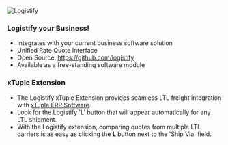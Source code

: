 ![Logistify](http://www.logistify.co/images/logistify_logo_500.png)

### Logistify your Business!
- Integrates with your current business software solution
- Unified Rate Quote Interface
- Open Source: <https://github.com/logistify>
- Available as a free-standing software module

### xTuple Extension
- The Logistify xTuple Extension provides seamless LTL freight integration with
[xTuple ERP Software](http://www.xtuple.com).
- Look for the Logistify 'L' button that will appear automatically for any LTL
shipment.
- With the Logistify extension, comparing quotes from multiple LTL carriers is as easy as
clicking the **L** button next to the 'Ship Via' field.
